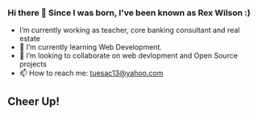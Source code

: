 ### Hi there 👋 Since I was born, I've been known as Rex Wilson :)

-  I’m currently working as teacher, core banking consultant and real estate
- 🌱 I’m currently learning Web Development.
- 👯 I’m looking to collaborate on web devlopment and Open Source projects
- 📫 How to reach me: tuesac13@yahoo.com

## Cheer Up!
